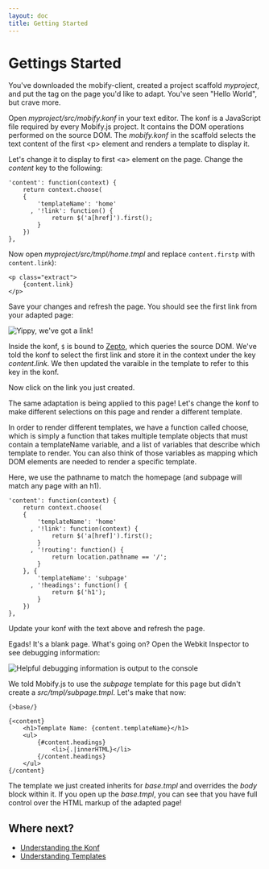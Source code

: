 ```yaml
---
layout: doc
title: Getting Started
---
```


# Gettings Started

You've downloaded the mobify-client, created a project scaffold *myproject*,
and put the tag on the page you'd like to adapt. You've seen "Hello World", but
crave more.

Open _myproject/src/mobify.konf_ in your text editor. The konf is a JavaScript
file required by every Mobify.js project. It contains the DOM operations
performed on the source DOM. The _mobify.konf_ in the scaffold selects the text
content of the first &lt;p&gt; element and renders a template to display it.

Let's change it to display to first &lt;a&gt; element on the page. Change the 
*content* key to the following:

    'content': function(context) {
        return context.choose(
        {
            'templateName': 'home'
          , '!link': function() {
                return $('a[href]').first();
            }
        })
    },

Now open _myproject/src/tmpl/home.tmpl_ and replace `content.firstp` with 
`content.link`):
    
    <p class="extract">
        {content.link}
    </p>

Save your changes and refresh the page. You should see the first link from your 
adapted page:

![Yippy, we've got a link!](/mobifyjs/static/img/getting-started-link.png)

Inside the konf, `$` is bound to [Zepto](http://zeptojs.com), which queries the 
source DOM. We've told the konf to select the first link and store it in the 
context under the key *content.link*. We then updated the varaible in the 
template to refer to this key in the konf.

Now click on the link you just created.

The same adaptation is being applied to this page! Let's change the konf to 
make different selections on this page and render a different template.

In order to render different templates, we have a function called choose, which is 
simply a function that takes multiple template objects that must contain
a templateName variable, and a list of variables that describe which template to render.
You can also think of those variables as mapping which DOM elements are needed to render
a specific template.

Here, we use the pathname to match the homepage (and subpage will match any page with an h1).

    'content': function(context) {
        return context.choose(
        {
            'templateName': 'home'
          , '!link': function(context) {
                return $('a[href]').first();
            }
          , '!routing': function() {
                return location.pathname == '/';
            }
        }, {
            'templateName': 'subpage'
          , '!headings': function() {
                return $('h1');
            }
        })
    },

Update your konf with the text above and refresh the page.

Egads! It's a blank page. What's going on? Open the Webkit Inspector to see 
debugging information:

![Helpful debugging information is output to the console](/mobifyjs/static/img/getting-started-error.png)

We told Mobify.js to use the *subpage* template for this page but didn't create
a _src/tmpl/subpage.tmpl_. Let's make that now:

    {>base/}

    {<content}
        <h1>Template Name: {content.templateName}</h1>
        <ul>
            {#content.headings}
                <li>{.|innerHTML}</li>
            {/content.headings}
        </ul>
    {/content}

The template we just created inherits for _base.tmpl_ and overrides the *body*
block within it. If you open up the _base.tmpl_, you can see that you have full
control over the HTML markup of the adapted page!

## Where next?

* [Understanding the Konf](../understanding-konf/)
* [Understanding Templates](../understanding-templates/)
